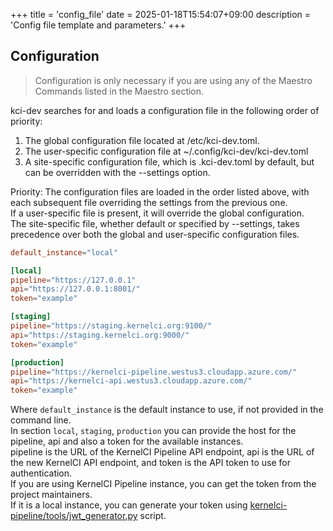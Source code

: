+++
title = 'config_file'
date = 2025-01-18T15:54:07+09:00
description = 'Config file template and parameters.'
+++

## Configuration

> Configuration is only necessary if you are using any of the Maestro Commands listed in the Maestro section.

kci-dev searches for and loads a configuration file in the following order of priority:
1) The global configuration file located at /etc/kci-dev.toml.
2) The user-specific configuration file at ~/.config/kci-dev/kci-dev.toml
3) A site-specific configuration file, which is .kci-dev.toml by default, but can be overridden with the --settings option. 

Priority: The configuration files are loaded in the order listed above, with each subsequent file overriding the settings from the previous one.  
If a user-specific file is present, it will override the global configuration.  
The site-specific file, whether default or specified by --settings, takes precedence over both the global and user-specific configuration files.  

```toml
default_instance="local"

[local]
pipeline="https://127.0.0.1"
api="https://127.0.0.1:8001/"
token="example"

[staging]
pipeline="https://staging.kernelci.org:9100/"
api="https://staging.kernelci.org:9000/"
token="example"

[production]
pipeline="https://kernelci-pipeline.westus3.cloudapp.azure.com/"
api="https://kernelci-api.westus3.cloudapp.azure.com/"
token="example"
```

Where `default_instance` is the default instance to use, if not provided in the command line.  
In section `local`, `staging`, `production` you can provide the host for the pipeline, api and also a token for the available instances.  
pipeline is the URL of the KernelCI Pipeline API endpoint, api is the URL of the new KernelCI API endpoint, and token is the API token to use for authentication.  
If you are using KernelCI Pipeline instance, you can get the token from the project maintainers.  
If it is a local instance, you can generate your token using [kernelci-pipeline/tools/jwt_generator.py](https://github.com/kernelci/kernelci-pipeline/blob/main/tools/jwt_generator.py) script.  

